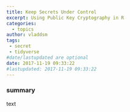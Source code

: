 ```yaml
---
title: Keep Secrets Under Control
excerpt: Using Public Key Cryptography in R
categories:
  - topics
author: vladdsm
tags:
 - secret
 - tidyverse
#date/lastupdated are optional
date: 2017-11-19 09:33:22
#lastupdated: 2017-11-19 09:33:22
---
```



### summary

text

